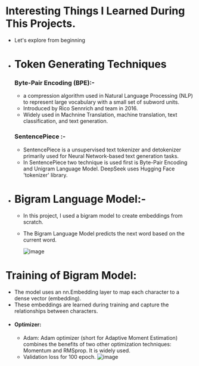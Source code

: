 # Interesting Things I Learned During This Projects. 

  - Let's explore from beginning

  - # Token Generating Techniques
    ### Byte-Pair Encoding (BPE):-
      - a compression algorithm used in Natural Language Processing (NLP) to represent large vocabulary with a small set of subword units.
      - Introduced by Rico Sennrich and team in 2016.
      - Widely used in Machnine Translation, machine translation, text classification, and text generation.
    ### SentencePiece :-
      - SentencePiece is a unsupervised text tokenizer and detokenizer primarily used for Neural Network-based text generation tasks.
      - In SentencePiece two technique is used first is Byte-Pair Encoding and Unigram Language Model.
    DeepSeek uses Hugging Face 'tokenizer' library.

  - # Bigram Language Model:-
      - In this project, I used a bigram model to create embeddings from scratch.
      - The Bigram Language Model predicts the next word based on the current word.

        ![image](https://github.com/user-attachments/assets/bdff843b-b365-43d7-9c17-1fb9a82164d5)


# Training of Bigram Model:
  - The model uses an nn.Embedding layer to map each character to a dense vector (embedding).
  - These embeddings are learned during training and capture the relationships between characters.
  - #### Optimizer:
    - Adam: Adam optimizer (short for Adaptive Moment Estimation) combines the benefits of two other optimization techniques: Momentum and RMSprop. It is widely used.
    - Validation loss for 100 epoch.
     ![image](https://github.com/user-attachments/assets/e4079d9e-415c-42cc-8ec0-3292edb0e7d1)
